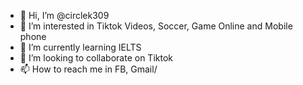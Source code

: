 - 👋 Hi, I’m @circlek309
- 👀 I’m interested in Tiktok Videos, Soccer, Game Online and Mobile phone
- 🌱 I’m currently learning IELTS
- 💞️ I’m looking to collaborate on Tiktok
- 📫 How to reach me in FB, Gmail/

<!---
circlek309/circlek309 is a ✨ special ✨ repository because its `README.md` (this file) appears on your GitHub profile.
You can click the Preview link to take a look at your changes.
--->
